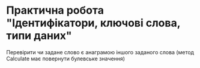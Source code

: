 # Практична робота "Ідентифікатори, ключові слова, типи даних"

Перевірити чи задане слово є анаграмою іншого заданого слова (метод Calculate має повернути булевське значення)
